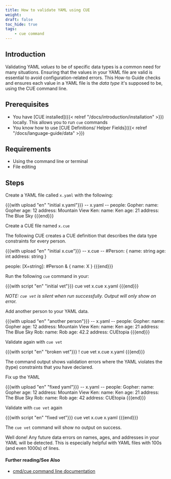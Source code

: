 ```yaml
---
title: How to validate YAML using CUE
weight:
draft: false
toc_hide: true
tags:
    - cue command
---
```


## Introduction

Validating YAML _values_ to be of specific data types is a common need for many
situations. Ensuring that the values in your YAML file are valid is essential to
avoid configuration-related errors. This How-to Guide checks and ensures each
value in a YAML file is the _data type_ it's supposed to be, using the CUE command line.

## Prerequisites

-   You have [CUE installed]({{< relref "/docs/introduction/installation" >}})
    locally. This allows you to run `cue` commands
-   You know how to use
    [CUE Definitions/ Helper Fields]({{< relref "/docs/language-guide/data" >}})

## Requirements

- Using the command line or terminal
- File editing

## Steps

Create a YAML file called `x.yaml` with the following:

{{{with upload "en" "initial x.yaml"}}}
-- x.yaml --
people:
  Gopher:
    name: Gopher
    age: 12
    address: Mountain View
  Ken:
    name: Ken
    age: 21
    address: The Blue Sky
{{{end}}}

Create a CUE file named `x.cue`

The following CUE creates a CUE definition that describes the data type
constraints for every person.

{{{with upload "en" "initial x.cue"}}}
-- x.cue --
#Person: {
	name:    string
	age:     int
	address: string
}

people: [X=string]: #Person & {
	name: X
}
{{{end}}}

Run the following `cue` command in your:

{{{with script "en" "initial vet"}}}
cue vet x.cue x.yaml
{{{end}}}

_NOTE: `cue vet` is silent when run successfully. Output will only show on error._

Add another person to your YAML data.

{{{with upload "en" "another person"}}}
-- x.yaml --
people:
  Gopher:
    name: Gopher
    age: 12
    address: Mountain View
  Ken:
    name: Ken
    age: 21
    address: The Blue Sky
  Rob:
    name: Rob
    age: 42.2
    address: CUEtopia
{{{end}}}

Validate again with `cue vet`

{{{with script "en" "broken vet"}}}
! cue vet x.cue x.yaml
{{{end}}}

The command output shows validation errors where the YAML violates
the (type) constraints that you have declared.

Fix up the YAML

{{{with upload "en" "fixed yaml"}}}
-- x.yaml --
people:
  Gopher:
    name: Gopher
    age: 12
    address: Mountain View
  Ken:
    name: Ken
    age: 21
    address: The Blue Sky
  Rob:
    name: Rob
    age: 42
    address: CUEtopia
{{{end}}}

Validate with `cue vet` again

{{{with script "en" "fixed vet"}}}
cue vet x.cue x.yaml
{{{end}}}

The `cue vet` command will show no output on success.

Well done! Any future data errors on names, ages, and addresses in your YAML
will be detected. This is especially helpful with YAML files
with 100s (and even 1000s) of lines.

#### Further reading/See Also

- [cmd/cue command line documentation](https://cue.googlesource.com/cue/+/refs/tags/v0.2.0/doc/cmd/cue.md)
